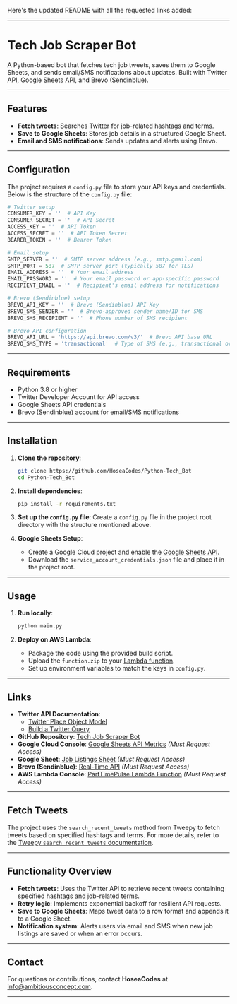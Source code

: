 Here's the updated README with all the requested links added:

---

# Tech Job Scraper Bot

A Python-based bot that fetches tech job tweets, saves them to Google Sheets, and sends email/SMS notifications about updates. Built with Twitter API, Google Sheets API, and Brevo (Sendinblue).

---

## Features

- **Fetch tweets**: Searches Twitter for job-related hashtags and terms.
- **Save to Google Sheets**: Stores job details in a structured Google Sheet.
- **Email and SMS notifications**: Sends updates and alerts using Brevo.

---

## Configuration

The project requires a `config.py` file to store your API keys and credentials. Below is the structure of the `config.py` file:

```python
# Twitter setup
CONSUMER_KEY = ''  # API Key
CONSUMER_SECRET = ''  # API Secret
ACCESS_KEY = ''  # API Token
ACCESS_SECRET = ''  # API Token Secret
BEARER_TOKEN = ''  # Bearer Token

# Email setup
SMTP_SERVER = ''  # SMTP server address (e.g., smtp.gmail.com)
SMTP_PORT = 587  # SMTP server port (typically 587 for TLS)
EMAIL_ADDRESS = ''  # Your email address
EMAIL_PASSWORD = ''  # Your email password or app-specific password
RECIPIENT_EMAIL = ''  # Recipient's email address for notifications

# Brevo (Sendinblue) setup
BREVO_API_KEY = ''  # Brevo (Sendinblue) API Key
BREVO_SMS_SENDER = ''  # Brevo-approved sender name/ID for SMS
BREVO_SMS_RECIPIENT = ''  # Phone number of SMS recipient

# Brevo API configuration
BREVO_API_URL = 'https://api.brevo.com/v3/'  # Brevo API base URL
BREVO_SMS_TYPE = 'transactional'  # Type of SMS (e.g., transactional or promotional)
```

---

## Requirements

- Python 3.8 or higher
- Twitter Developer Account for API access
- Google Sheets API credentials
- Brevo (Sendinblue) account for email/SMS notifications

---

## Installation

1. **Clone the repository**:
   ```bash
   git clone https://github.com/HoseaCodes/Python-Tech_Bot
   cd Python-Tech_Bot
   ```

2. **Install dependencies**:
   ```bash
   pip install -r requirements.txt
   ```

3. **Set up the `config.py` file**:
   Create a `config.py` file in the project root directory with the structure mentioned above.

4. **Google Sheets Setup**:
   - Create a Google Cloud project and enable the [Google Sheets API](https://console.cloud.google.com/apis/api/sheets.googleapis.com/metrics?authuser=1&project=coldemail-433504).
   - Download the `service_account_credentials.json` file and place it in the project root.

---

## Usage

1. **Run locally**:
   ```bash
   python main.py
   ```

2. **Deploy on AWS Lambda**:
   - Package the code using the provided build script.
   - Upload the `function.zip` to your [Lambda function](https://us-east-2.console.aws.amazon.com/lambda/home?region=us-east-2#/functions/PartTimePulse?tab=code).
   - Set up environment variables to match the keys in `config.py`.

---

## Links

- **Twitter API Documentation**:
  - [Twitter Place Object Model](https://developer.x.com/en/docs/x-api/data-dictionary/object-model/place)
  - [Build a Twitter Query](https://developer.x.com/en/docs/x-api/tweets/search/integrate/build-a-query)
- **GitHub Repository**: [Tech Job Scraper Bot](https://github.com/HoseaCodes/Python-Tech_Bot)
- **Google Cloud Console**: [Google Sheets API Metrics](https://console.cloud.google.com/apis/api/sheets.googleapis.com/metrics?authuser=1&project=coldemail-433504) *(Must Request Access)*
- **Google Sheet**: [Job Listings Sheet](https://docs.google.com/spreadsheets/d/1aGaGfPucJ-hmmnDHWZs2YQ2sF2IhE3H6PPw-_OiC38Y) *(Must Request Access)*
- **Brevo (Sendinblue)**: [Real-Time API](https://app-smtp.brevo.com/real-time) *(Must Request Access)*
- **AWS Lambda Console**: [PartTimePulse Lambda Function](https://us-east-2.console.aws.amazon.com/lambda/home?region=us-east-2#/functions/PartTimePulse?tab=code) *(Must Request Access)*

---

## Fetch Tweets

The project uses the `search_recent_tweets` method from Tweepy to fetch tweets based on specified hashtags and terms. For more details, refer to the [Tweepy `search_recent_tweets` documentation](https://docs.tweepy.org/en/stable/client.html#tweepy.Client.search_recent_tweets).

---

## Functionality Overview

- **Fetch tweets**: Uses the Twitter API to retrieve recent tweets containing specified hashtags and job-related terms.
- **Retry logic**: Implements exponential backoff for resilient API requests.
- **Save to Google Sheets**: Maps tweet data to a row format and appends it to a Google Sheet.
- **Notification system**: Alerts users via email and SMS when new job listings are saved or when an error occurs.

---

## Contact

For questions or contributions, contact **HoseaCodes** at [info@ambitiousconcept.com](mailto:info@ambitiousconcept.com).

--- 